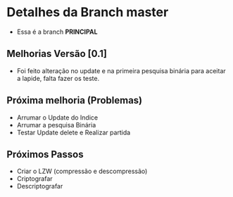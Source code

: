 # Detalhes da Branch master

- Essa é a branch **PRINCIPAL**

## Melhorias Versão [0.1]
 
 - Foi feito alteração no update e na primeira pesquisa binária para aceitar a lapide, falta fazer os teste.

## Próxima melhoria (Problemas) 

- Arrumar o Update do Indice
- Arrumar a pesquisa Binária
- Testar Update delete e Realizar partida
## Próximos Passos

- Criar o LZW (compressão e descompressão)
- Criptografar
- Descriptografar

